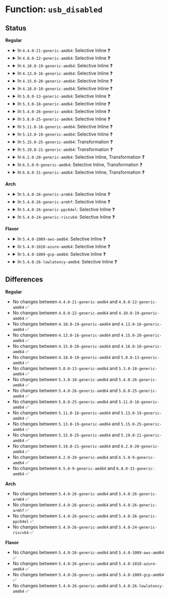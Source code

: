 # Function: <code>usb_disabled</code>

## Status
<b>Regular</b>
<ul>
<li>
<details>
<summary>In <code>4.4.0-21-generic-amd64</code>: Selective Inline ❓</summary>

```c
int usb_disabled()
```

```json
{
  "name": "usb_disabled",
  "collision_type": "Unique Global",
  "inline_type": "Selective",
  "funcs": [
    {
      "addr": 18446744071585148672,
      "name": "usb_disabled",
      "external": true,
      "loc": "drivers/usb/core/usb.c:62",
      "file": "drivers/usb/core/usb.c",
      "inline": "not declared, inlined",
      "caller_inline": [],
      "caller_func": [
        "drivers/usb/core/driver.c:usb_register_device_driver",
        "drivers/usb/core/driver.c:usb_register_driver",
        "drivers/usb/core/hcd-pci.c:usb_hcd_pci_probe",
        "drivers/usb/dwc2/hcd.c:dwc2_hcd_init",
        "drivers/usb/host/ehci-platform.c:ehci_platform_probe",
        "drivers/usb/host/ohci-platform.c:ohci_platform_probe",
        "drivers/usb/host/xhci.c:xhci_hcd_init"
      ]
    }
  ],
  "symbols": [
    {
      "addr": 18446744071585148672,
      "name": "usb_disabled",
      "section": ".text",
      "bind": "STB_GLOBAL",
      "size": 18
    }
  ]
}
```
</details>
</li>
<li>
<details>
<summary>In <code>4.8.0-22-generic-amd64</code>: Selective Inline ❓</summary>

```c
int usb_disabled()
```

```json
{
  "name": "usb_disabled",
  "collision_type": "Unique Global",
  "inline_type": "Selective",
  "funcs": [
    {
      "addr": 18446744071585541056,
      "name": "usb_disabled",
      "external": true,
      "loc": "drivers/usb/core/usb.c:58",
      "file": "drivers/usb/core/usb.c",
      "inline": "not declared, inlined",
      "caller_inline": [],
      "caller_func": [
        "drivers/usb/core/driver.c:usb_register_driver",
        "drivers/usb/core/driver.c:usb_register_device_driver",
        "drivers/usb/core/hcd-pci.c:usb_hcd_pci_probe",
        "drivers/usb/dwc2/hcd.c:dwc2_hcd_init",
        "drivers/usb/host/ehci-platform.c:ehci_platform_probe",
        "drivers/usb/host/ohci-platform.c:ohci_platform_probe",
        "drivers/usb/host/xhci.c:xhci_hcd_init"
      ]
    }
  ],
  "symbols": [
    {
      "addr": 18446744071585541056,
      "name": "usb_disabled",
      "section": ".text",
      "bind": "STB_GLOBAL",
      "size": 18
    }
  ]
}
```
</details>
</li>
<li>
<details>
<summary>In <code>4.10.0-19-generic-amd64</code>: Selective Inline ❓</summary>

```c
int usb_disabled()
```

```json
{
  "name": "usb_disabled",
  "collision_type": "Unique Global",
  "inline_type": "Selective",
  "funcs": [
    {
      "addr": 18446744071585728944,
      "name": "usb_disabled",
      "external": true,
      "loc": "drivers/usb/core/usb.c:61",
      "file": "drivers/usb/core/usb.c",
      "inline": "not declared, inlined",
      "caller_inline": [],
      "caller_func": [
        "drivers/usb/core/driver.c:usb_register_driver",
        "drivers/usb/core/driver.c:usb_register_device_driver",
        "drivers/usb/core/hcd-pci.c:usb_hcd_pci_probe",
        "drivers/usb/dwc2/hcd.c:dwc2_hcd_init",
        "drivers/usb/host/ehci-platform.c:ehci_platform_probe",
        "drivers/usb/host/ohci-platform.c:ohci_platform_probe",
        "drivers/usb/host/xhci.c:xhci_hcd_init"
      ]
    }
  ],
  "symbols": [
    {
      "addr": 18446744071585728944,
      "name": "usb_disabled",
      "section": ".text",
      "bind": "STB_GLOBAL",
      "size": 18
    }
  ]
}
```
</details>
</li>
<li>
<details>
<summary>In <code>4.13.0-16-generic-amd64</code>: Selective Inline ❓</summary>

```c
int usb_disabled()
```

```json
{
  "name": "usb_disabled",
  "collision_type": "Unique Global",
  "inline_type": "Selective",
  "funcs": [
    {
      "addr": 18446744071585815728,
      "name": "usb_disabled",
      "external": true,
      "loc": "drivers/usb/core/usb.c:61",
      "file": "drivers/usb/core/usb.c",
      "inline": "not declared, inlined",
      "caller_inline": [],
      "caller_func": [
        "drivers/usb/core/driver.c:usb_register_device_driver",
        "drivers/usb/core/hcd-pci.c:usb_hcd_pci_probe",
        "drivers/usb/dwc2/hcd.c:dwc2_hcd_init",
        "drivers/usb/host/ehci-platform.c:ehci_platform_probe",
        "drivers/usb/host/ohci-platform.c:ohci_platform_probe",
        "drivers/usb/host/xhci.c:xhci_hcd_init"
      ]
    }
  ],
  "symbols": [
    {
      "addr": 18446744071585815728,
      "name": "usb_disabled",
      "section": ".text",
      "bind": "STB_GLOBAL",
      "size": 18
    }
  ]
}
```
</details>
</li>
<li>
<details>
<summary>In <code>4.15.0-20-generic-amd64</code>: Selective Inline ❓</summary>

```c
int usb_disabled()
```

```json
{
  "name": "usb_disabled",
  "collision_type": "Unique Global",
  "inline_type": "Selective",
  "funcs": [
    {
      "addr": 18446744071586254976,
      "name": "usb_disabled",
      "external": true,
      "loc": "drivers/usb/core/usb.c:61",
      "file": "drivers/usb/core/usb.c",
      "inline": "not declared, inlined",
      "caller_inline": [],
      "caller_func": [
        "drivers/usb/core/driver.c:usb_register_device_driver",
        "drivers/usb/core/hcd-pci.c:usb_hcd_pci_probe",
        "drivers/usb/dwc2/hcd.c:dwc2_hcd_init",
        "drivers/usb/host/ehci-platform.c:ehci_platform_probe",
        "drivers/usb/host/ohci-platform.c:ohci_platform_probe",
        "drivers/usb/host/xhci.c:xhci_hcd_init"
      ]
    }
  ],
  "symbols": [
    {
      "addr": 18446744071586254976,
      "name": "usb_disabled",
      "section": ".text",
      "bind": "STB_GLOBAL",
      "size": 18
    }
  ]
}
```
</details>
</li>
<li>
<details>
<summary>In <code>4.18.0-10-generic-amd64</code>: Selective Inline ❓</summary>

```c
int usb_disabled()
```

```json
{
  "name": "usb_disabled",
  "collision_type": "Unique Global",
  "inline_type": "Selective",
  "funcs": [
    {
      "addr": 18446744071605091523,
      "name": "usb_disabled",
      "external": true,
      "loc": "drivers/usb/core/usb.c:61",
      "file": "drivers/usb/core/usb.c",
      "inline": "not declared, inlined",
      "caller_inline": [
        "drivers/usb/core/usb.c:usb_exit",
        "drivers/usb/core/usb.c:usb_init"
      ],
      "caller_func": [
        "drivers/usb/core/driver.c:usb_register_device_driver",
        "drivers/usb/core/hcd-pci.c:usb_hcd_pci_probe",
        "drivers/usb/dwc2/hcd.c:dwc2_hcd_init",
        "drivers/usb/host/ehci-hcd.c:ehci_hcd_init",
        "drivers/usb/host/ehci-pci.c:ehci_pci_init",
        "drivers/usb/host/ehci-platform.c:ehci_platform_init",
        "drivers/usb/host/ehci-platform.c:ehci_platform_probe",
        "drivers/usb/host/ohci-hcd.c:ohci_hcd_mod_init",
        "drivers/usb/host/ohci-pci.c:ohci_pci_init",
        "drivers/usb/host/ohci-platform.c:ohci_platform_init",
        "drivers/usb/host/ohci-platform.c:ohci_platform_probe",
        "drivers/usb/host/uhci-hcd.c:uhci_hcd_init",
        "drivers/usb/host/xhci.c:xhci_hcd_init"
      ]
    }
  ],
  "symbols": [
    {
      "addr": 18446744071586512384,
      "name": "usb_disabled",
      "section": ".text",
      "bind": "STB_GLOBAL",
      "size": 18
    }
  ]
}
```
</details>
</li>
<li>
<details>
<summary>In <code>5.0.0-13-generic-amd64</code>: Selective Inline ❓</summary>

```c
int usb_disabled()
```

```json
{
  "name": "usb_disabled",
  "collision_type": "Unique Global",
  "inline_type": "Selective",
  "funcs": [
    {
      "addr": 18446744071607024359,
      "name": "usb_disabled",
      "external": true,
      "loc": "drivers/usb/core/usb.c:61",
      "file": "drivers/usb/core/usb.c",
      "inline": "not declared, inlined",
      "caller_inline": [
        "drivers/usb/core/usb.c:usb_exit",
        "drivers/usb/core/usb.c:usb_init"
      ],
      "caller_func": [
        "drivers/usb/core/driver.c:usb_register_device_driver",
        "drivers/usb/core/hcd-pci.c:usb_hcd_pci_probe",
        "drivers/usb/dwc2/hcd.c:dwc2_hcd_init",
        "drivers/usb/host/ehci-hcd.c:ehci_hcd_init",
        "drivers/usb/host/ehci-pci.c:ehci_pci_init",
        "drivers/usb/host/ehci-platform.c:ehci_platform_init",
        "drivers/usb/host/ehci-platform.c:ehci_platform_probe",
        "drivers/usb/host/ohci-hcd.c:ohci_hcd_mod_init",
        "drivers/usb/host/ohci-pci.c:ohci_pci_init",
        "drivers/usb/host/ohci-platform.c:ohci_platform_init",
        "drivers/usb/host/ohci-platform.c:ohci_platform_probe",
        "drivers/usb/host/uhci-hcd.c:uhci_hcd_init",
        "drivers/usb/host/xhci.c:xhci_hcd_init"
      ]
    }
  ],
  "symbols": [
    {
      "addr": 18446744071586660912,
      "name": "usb_disabled",
      "section": ".text",
      "bind": "STB_GLOBAL",
      "size": 18
    }
  ]
}
```
</details>
</li>
<li>
<details>
<summary>In <code>5.3.0-18-generic-amd64</code>: Selective Inline ❓</summary>

```c
int usb_disabled()
```

```json
{
  "name": "usb_disabled",
  "collision_type": "Unique Global",
  "inline_type": "Selective",
  "funcs": [
    {
      "addr": 18446744071607176073,
      "name": "usb_disabled",
      "external": true,
      "loc": "drivers/usb/core/usb.c:60",
      "file": "drivers/usb/core/usb.c",
      "inline": "not declared, inlined",
      "caller_inline": [
        "drivers/usb/core/usb.c:usb_exit",
        "drivers/usb/core/usb.c:usb_init"
      ],
      "caller_func": [
        "drivers/usb/core/driver.c:usb_register_device_driver",
        "drivers/usb/core/hcd-pci.c:usb_hcd_pci_probe",
        "drivers/usb/dwc2/hcd.c:dwc2_hcd_init",
        "drivers/usb/host/ehci-hcd.c:ehci_hcd_init",
        "drivers/usb/host/ehci-pci.c:ehci_pci_init",
        "drivers/usb/host/ehci-platform.c:ehci_platform_init",
        "drivers/usb/host/ehci-platform.c:ehci_platform_probe",
        "drivers/usb/host/ohci-hcd.c:ohci_hcd_mod_init",
        "drivers/usb/host/ohci-pci.c:ohci_pci_init",
        "drivers/usb/host/ohci-platform.c:ohci_platform_init",
        "drivers/usb/host/ohci-platform.c:ohci_platform_probe",
        "drivers/usb/host/uhci-hcd.c:uhci_hcd_init",
        "drivers/usb/host/xhci.c:xhci_hcd_init"
      ]
    }
  ],
  "symbols": [
    {
      "addr": 18446744071586915168,
      "name": "usb_disabled",
      "section": ".text",
      "bind": "STB_GLOBAL",
      "size": 18
    }
  ]
}
```
</details>
</li>
<li>
<details>
<summary>In <code>5.4.0-26-generic-amd64</code>: Selective Inline ❓</summary>

```c
int usb_disabled()
```

```json
{
  "name": "usb_disabled",
  "collision_type": "Unique Global",
  "inline_type": "Selective",
  "funcs": [
    {
      "addr": 18446744071607237377,
      "name": "usb_disabled",
      "external": true,
      "loc": "drivers/usb/core/usb.c:60",
      "file": "drivers/usb/core/usb.c",
      "inline": "not declared, inlined",
      "caller_inline": [
        "drivers/usb/core/usb.c:usb_exit",
        "drivers/usb/core/usb.c:usb_init"
      ],
      "caller_func": [
        "drivers/usb/core/driver.c:usb_register_driver",
        "drivers/usb/core/driver.c:usb_register_device_driver",
        "drivers/usb/core/hcd-pci.c:usb_hcd_pci_probe",
        "drivers/usb/dwc2/hcd.c:dwc2_hcd_init",
        "drivers/usb/host/ehci-hcd.c:ehci_hcd_init",
        "drivers/usb/host/ehci-pci.c:ehci_pci_init",
        "drivers/usb/host/ehci-platform.c:ehci_platform_init",
        "drivers/usb/host/ehci-platform.c:ehci_platform_probe",
        "drivers/usb/host/ohci-hcd.c:ohci_hcd_mod_init",
        "drivers/usb/host/ohci-pci.c:ohci_pci_init",
        "drivers/usb/host/ohci-platform.c:ohci_platform_init",
        "drivers/usb/host/ohci-platform.c:ohci_platform_probe",
        "drivers/usb/host/uhci-hcd.c:uhci_hcd_init",
        "drivers/usb/host/xhci.c:xhci_hcd_init"
      ]
    }
  ],
  "symbols": [
    {
      "addr": 18446744071587113616,
      "name": "usb_disabled",
      "section": ".text",
      "bind": "STB_GLOBAL",
      "size": 18
    }
  ]
}
```
</details>
</li>
<li>
<details>
<summary>In <code>5.8.0-25-generic-amd64</code>: Selective Inline ❓</summary>

```c
int usb_disabled()
```

```json
{
  "name": "usb_disabled",
  "collision_type": "Unique Global",
  "inline_type": "Selective",
  "funcs": [
    {
      "addr": 18446744071611504050,
      "name": "usb_disabled",
      "external": true,
      "loc": "drivers/usb/core/usb.c:60",
      "file": "drivers/usb/core/usb.c",
      "inline": "not declared, inlined",
      "caller_inline": [
        "drivers/usb/core/usb.c:usb_exit",
        "drivers/usb/core/usb.c:usb_init"
      ],
      "caller_func": [
        "drivers/usb/core/driver.c:usb_register_driver",
        "drivers/usb/core/driver.c:usb_register_device_driver",
        "drivers/usb/core/hcd-pci.c:usb_hcd_pci_probe",
        "drivers/usb/dwc2/hcd.c:dwc2_hcd_init",
        "drivers/usb/host/ehci-hcd.c:ehci_hcd_init",
        "drivers/usb/host/ehci-pci.c:ehci_pci_init",
        "drivers/usb/host/ehci-platform.c:ehci_platform_init",
        "drivers/usb/host/ehci-platform.c:ehci_platform_probe",
        "drivers/usb/host/ohci-hcd.c:ohci_hcd_mod_init",
        "drivers/usb/host/ohci-pci.c:ohci_pci_init",
        "drivers/usb/host/ohci-platform.c:ohci_platform_init",
        "drivers/usb/host/ohci-platform.c:ohci_platform_probe",
        "drivers/usb/host/uhci-hcd.c:uhci_hcd_init",
        "drivers/usb/host/xhci.c:xhci_hcd_init"
      ]
    }
  ],
  "symbols": [
    {
      "addr": 18446744071587960288,
      "name": "usb_disabled",
      "section": ".text",
      "bind": "STB_GLOBAL",
      "size": 18
    }
  ]
}
```
</details>
</li>
<li>
<details>
<summary>In <code>5.11.0-16-generic-amd64</code>: Selective Inline ❓</summary>

```c
int usb_disabled()
```

```json
{
  "name": "usb_disabled",
  "collision_type": "Unique Global",
  "inline_type": "Selective",
  "funcs": [
    {
      "addr": 18446744071614618399,
      "name": "usb_disabled",
      "external": true,
      "loc": "drivers/usb/core/usb.c:58",
      "file": "drivers/usb/core/usb.c",
      "inline": "not declared, inlined",
      "caller_inline": [
        "drivers/usb/core/usb.c:usb_exit",
        "drivers/usb/core/usb.c:usb_init"
      ],
      "caller_func": [
        "drivers/usb/core/driver.c:usb_register_driver",
        "drivers/usb/core/driver.c:usb_register_device_driver",
        "drivers/usb/core/hcd-pci.c:usb_hcd_pci_probe",
        "drivers/usb/dwc2/hcd.c:dwc2_hcd_init",
        "drivers/usb/host/ehci-hcd.c:ehci_hcd_init",
        "drivers/usb/host/ehci-pci.c:ehci_pci_init",
        "drivers/usb/host/ehci-platform.c:ehci_platform_init",
        "drivers/usb/host/ehci-platform.c:ehci_platform_probe",
        "drivers/usb/host/ohci-hcd.c:ohci_hcd_mod_init",
        "drivers/usb/host/ohci-pci.c:ohci_pci_init",
        "drivers/usb/host/ohci-platform.c:ohci_platform_init",
        "drivers/usb/host/ohci-platform.c:ohci_platform_probe",
        "drivers/usb/host/uhci-hcd.c:uhci_hcd_init",
        "drivers/usb/host/xhci.c:xhci_hcd_init"
      ]
    }
  ],
  "symbols": [
    {
      "addr": 18446744071588020112,
      "name": "usb_disabled",
      "section": ".text",
      "bind": "STB_GLOBAL",
      "size": 18
    }
  ]
}
```
</details>
</li>
<li>
<details>
<summary>In <code>5.13.0-19-generic-amd64</code>: Selective Inline ❓</summary>

```c
int usb_disabled()
```

```json
{
  "name": "usb_disabled",
  "collision_type": "Unique Global",
  "inline_type": "Selective",
  "funcs": [
    {
      "addr": 18446744071616928515,
      "name": "usb_disabled",
      "external": true,
      "loc": "drivers/usb/core/usb.c:58",
      "file": "drivers/usb/core/usb.c",
      "inline": "not declared, inlined",
      "caller_inline": [
        "drivers/usb/core/usb.c:usb_exit",
        "drivers/usb/core/usb.c:usb_init"
      ],
      "caller_func": [
        "drivers/usb/core/driver.c:usb_register_driver",
        "drivers/usb/core/driver.c:usb_register_device_driver",
        "drivers/usb/core/hcd-pci.c:usb_hcd_pci_probe",
        "drivers/usb/dwc2/hcd.c:dwc2_hcd_init",
        "drivers/usb/host/ehci-hcd.c:ehci_hcd_init",
        "drivers/usb/host/ehci-pci.c:ehci_pci_init",
        "drivers/usb/host/ehci-platform.c:ehci_platform_init",
        "drivers/usb/host/ehci-platform.c:ehci_platform_probe",
        "drivers/usb/host/ohci-hcd.c:ohci_hcd_mod_init",
        "drivers/usb/host/ohci-pci.c:ohci_pci_init",
        "drivers/usb/host/ohci-platform.c:ohci_platform_init",
        "drivers/usb/host/ohci-platform.c:ohci_platform_probe",
        "drivers/usb/host/uhci-hcd.c:uhci_hcd_init",
        "drivers/usb/host/xhci.c:xhci_hcd_init"
      ]
    }
  ],
  "symbols": [
    {
      "addr": 18446744071587901792,
      "name": "usb_disabled",
      "section": ".text",
      "bind": "STB_GLOBAL",
      "size": 18
    }
  ]
}
```
</details>
</li>
<li>
<details>
<summary>In <code>5.15.0-25-generic-amd64</code>: Transformation ❓</summary>

```c
int usb_disabled()
```

```json
{
  "name": "usb_disabled",
  "collision_type": "Unique Global",
  "inline_type": "No",
  "funcs": [
    {
      "addr": 0,
      "name": "usb_disabled",
      "external": true,
      "loc": "drivers/usb/core/usb.c:58",
      "file": "drivers/usb/core/usb.c",
      "inline": "seen, unknown",
      "caller_inline": [],
      "caller_func": [
        "drivers/usb/core/usb.c:usb_exit",
        "drivers/usb/core/usb.c:usb_init",
        "drivers/usb/core/driver.c:usb_register_driver",
        "drivers/usb/core/driver.c:usb_register_device_driver",
        "drivers/usb/core/hcd-pci.c:usb_hcd_pci_probe",
        "drivers/usb/dwc2/hcd.c:dwc2_hcd_init",
        "drivers/usb/host/ehci-hcd.c:ehci_hcd_init",
        "drivers/usb/host/ehci-pci.c:ehci_pci_init",
        "drivers/usb/host/ehci-platform.c:ehci_platform_init",
        "drivers/usb/host/ehci-platform.c:ehci_platform_probe",
        "drivers/usb/host/ohci-hcd.c:ohci_hcd_mod_init",
        "drivers/usb/host/ohci-pci.c:ohci_pci_init",
        "drivers/usb/host/ohci-platform.c:ohci_platform_init",
        "drivers/usb/host/ohci-platform.c:ohci_platform_probe",
        "drivers/usb/host/uhci-hcd.c:uhci_hcd_init",
        "drivers/usb/host/xhci.c:xhci_hcd_init"
      ]
    }
  ],
  "symbols": [
    {
      "addr": 18446744071592556076,
      "name": "usb_disabled.cold",
      "section": ".text",
      "bind": "STB_LOCAL",
      "size": 32
    },
    {
      "addr": 18446744071588513328,
      "name": "usb_disabled",
      "section": ".text",
      "bind": "STB_GLOBAL",
      "size": 24
    }
  ]
}
```
</details>
</li>
<li>
<details>
<summary>In <code>5.19.0-21-generic-amd64</code>: Transformation ❓</summary>

```c
int usb_disabled()
```

```json
{
  "name": "usb_disabled",
  "collision_type": "Unique Global",
  "inline_type": "No",
  "funcs": [
    {
      "addr": 0,
      "name": "usb_disabled",
      "external": true,
      "loc": "drivers/usb/core/usb.c:58",
      "file": "drivers/usb/core/usb.c",
      "inline": "seen, unknown",
      "caller_inline": [],
      "caller_func": [
        "drivers/usb/core/usb.c:usb_exit",
        "drivers/usb/core/usb.c:usb_init",
        "drivers/usb/core/driver.c:usb_register_driver",
        "drivers/usb/core/driver.c:usb_register_device_driver",
        "drivers/usb/core/hcd-pci.c:usb_hcd_pci_probe",
        "drivers/usb/dwc2/hcd.c:dwc2_hcd_init",
        "drivers/usb/host/ehci-hcd.c:ehci_hcd_init",
        "drivers/usb/host/ehci-pci.c:ehci_pci_init",
        "drivers/usb/host/ehci-platform.c:ehci_platform_init",
        "drivers/usb/host/ehci-platform.c:ehci_platform_probe",
        "drivers/usb/host/ohci-hcd.c:ohci_hcd_mod_init",
        "drivers/usb/host/ohci-pci.c:ohci_pci_init",
        "drivers/usb/host/ohci-platform.c:ohci_platform_init",
        "drivers/usb/host/ohci-platform.c:ohci_platform_probe",
        "drivers/usb/host/uhci-hcd.c:uhci_hcd_init",
        "drivers/usb/host/xhci.c:xhci_hcd_init"
      ]
    }
  ],
  "symbols": [
    {
      "addr": 18446744071594435616,
      "name": "usb_disabled.cold",
      "section": ".text",
      "bind": "STB_LOCAL",
      "size": 42
    },
    {
      "addr": 18446744071589920656,
      "name": "usb_disabled",
      "section": ".text",
      "bind": "STB_GLOBAL",
      "size": 34
    }
  ]
}
```
</details>
</li>
<li>
<details>
<summary>In <code>6.2.0-20-generic-amd64</code>: Selective Inline, Transformation ❓</summary>

```c
int usb_disabled()
```

```json
{
  "name": "usb_disabled",
  "collision_type": "Unique Global",
  "inline_type": "Selective",
  "funcs": [
    {
      "addr": 18446744071632003040,
      "name": "usb_disabled",
      "external": true,
      "loc": "drivers/usb/core/usb.c:58",
      "file": "drivers/usb/core/usb.c",
      "inline": "not declared, inlined",
      "caller_inline": [
        "drivers/usb/core/usb.c:usb_exit",
        "drivers/usb/core/usb.c:usb_init"
      ],
      "caller_func": [
        "drivers/usb/core/driver.c:usb_register_driver",
        "drivers/usb/core/driver.c:usb_register_device_driver",
        "drivers/usb/core/hcd-pci.c:usb_hcd_pci_probe",
        "drivers/usb/dwc2/hcd.c:dwc2_hcd_init",
        "drivers/usb/host/ehci-hcd.c:ehci_hcd_init",
        "drivers/usb/host/ehci-pci.c:ehci_pci_init",
        "drivers/usb/host/ehci-platform.c:ehci_platform_init",
        "drivers/usb/host/ehci-platform.c:ehci_platform_probe",
        "drivers/usb/host/ohci-hcd.c:ohci_hcd_mod_init",
        "drivers/usb/host/ohci-pci.c:ohci_pci_init",
        "drivers/usb/host/ohci-platform.c:ohci_platform_init",
        "drivers/usb/host/ohci-platform.c:ohci_platform_probe",
        "drivers/usb/host/uhci-hcd.c:uhci_hcd_init",
        "drivers/usb/host/xhci.c:xhci_hcd_init"
      ]
    }
  ],
  "symbols": [
    {
      "addr": 18446744071596271250,
      "name": "usb_disabled.cold",
      "section": ".text",
      "bind": "STB_LOCAL",
      "size": 42
    },
    {
      "addr": 18446744071591501392,
      "name": "usb_disabled",
      "section": ".text",
      "bind": "STB_GLOBAL",
      "size": 34
    }
  ]
}
```
</details>
</li>
<li>
<details>
<summary>In <code>6.5.0-9-generic-amd64</code>: Selective Inline, Transformation ❓</summary>

```c
int usb_disabled()
```

```json
{
  "name": "usb_disabled",
  "collision_type": "Unique Global",
  "inline_type": "Selective",
  "funcs": [
    {
      "addr": 18446744071623888064,
      "name": "usb_disabled",
      "external": true,
      "loc": "drivers/usb/core/usb.c:58",
      "file": "drivers/usb/core/usb.c",
      "inline": "not declared, inlined",
      "caller_inline": [
        "drivers/usb/core/usb.c:usb_exit",
        "drivers/usb/core/usb.c:usb_init"
      ],
      "caller_func": [
        "drivers/usb/core/driver.c:usb_register_driver",
        "drivers/usb/core/driver.c:usb_register_device_driver",
        "drivers/usb/core/hcd-pci.c:usb_hcd_pci_probe",
        "drivers/usb/dwc2/hcd.c:dwc2_hcd_init",
        "drivers/usb/host/ehci-hcd.c:ehci_hcd_init",
        "drivers/usb/host/ehci-pci.c:ehci_pci_init",
        "drivers/usb/host/ehci-platform.c:ehci_platform_init",
        "drivers/usb/host/ehci-platform.c:ehci_platform_probe",
        "drivers/usb/host/ohci-hcd.c:ohci_hcd_mod_init",
        "drivers/usb/host/ohci-pci.c:ohci_pci_init",
        "drivers/usb/host/ohci-platform.c:ohci_platform_init",
        "drivers/usb/host/ohci-platform.c:ohci_platform_probe",
        "drivers/usb/host/uhci-hcd.c:uhci_hcd_init",
        "drivers/usb/host/xhci.c:xhci_hcd_init"
      ]
    }
  ],
  "symbols": [
    {
      "addr": 18446744071596801049,
      "name": "usb_disabled.cold",
      "section": ".text",
      "bind": "STB_LOCAL",
      "size": 42
    },
    {
      "addr": 18446744071591922704,
      "name": "usb_disabled",
      "section": ".text",
      "bind": "STB_GLOBAL",
      "size": 34
    }
  ]
}
```
</details>
</li>
<li>
<details>
<summary>In <code>6.8.0-31-generic-amd64</code>: Selective Inline, Transformation ❓</summary>

```c
int usb_disabled()
```

```json
{
  "name": "usb_disabled",
  "collision_type": "Unique Global",
  "inline_type": "Selective",
  "funcs": [
    {
      "addr": 18446744071626361440,
      "name": "usb_disabled",
      "external": true,
      "loc": "drivers/usb/core/usb.c:59",
      "file": "drivers/usb/core/usb.c",
      "inline": "not declared, inlined",
      "caller_inline": [
        "drivers/usb/core/usb.c:usb_exit",
        "drivers/usb/core/usb.c:usb_init"
      ],
      "caller_func": [
        "drivers/usb/core/driver.c:usb_register_driver",
        "drivers/usb/core/driver.c:usb_register_device_driver",
        "drivers/usb/core/hcd-pci.c:usb_hcd_pci_probe",
        "drivers/usb/dwc2/hcd.c:dwc2_hcd_init",
        "drivers/usb/host/ehci-hcd.c:ehci_hcd_init",
        "drivers/usb/host/ehci-pci.c:ehci_pci_init",
        "drivers/usb/host/ehci-platform.c:ehci_platform_init",
        "drivers/usb/host/ehci-platform.c:ehci_platform_probe",
        "drivers/usb/host/ohci-hcd.c:ohci_hcd_mod_init",
        "drivers/usb/host/ohci-pci.c:ohci_pci_init",
        "drivers/usb/host/ohci-platform.c:ohci_platform_init",
        "drivers/usb/host/ohci-platform.c:ohci_platform_probe",
        "drivers/usb/host/uhci-hcd.c:uhci_hcd_init",
        "drivers/usb/host/xhci.c:xhci_hcd_init"
      ]
    }
  ],
  "symbols": [
    {
      "addr": 18446744071597724655,
      "name": "usb_disabled.cold",
      "section": ".text",
      "bind": "STB_LOCAL",
      "size": 42
    },
    {
      "addr": 18446744071592662544,
      "name": "usb_disabled",
      "section": ".text",
      "bind": "STB_GLOBAL",
      "size": 34
    }
  ]
}
```
</details>
</li>
</ul>
<b>Arch</b>
<ul>
<li>
<details>
<summary>In <code>5.4.0-26-generic-arm64</code>: Selective Inline ❓</summary>

```c
int usb_disabled()
```

```json
{
  "name": "usb_disabled",
  "collision_type": "Unique Global",
  "inline_type": "Selective",
  "funcs": [
    {
      "addr": 18446603336511366596,
      "name": "usb_disabled",
      "external": true,
      "loc": "drivers/usb/core/usb.c:60",
      "file": "drivers/usb/core/usb.c",
      "inline": "not declared, inlined",
      "caller_inline": [
        "drivers/usb/core/usb.c:usb_exit",
        "drivers/usb/core/usb.c:usb_init"
      ],
      "caller_func": [
        "drivers/usb/core/driver.c:usb_register_driver",
        "drivers/usb/core/driver.c:usb_register_device_driver",
        "drivers/usb/core/hcd-pci.c:usb_hcd_pci_probe",
        "drivers/usb/dwc2/hcd.c:dwc2_hcd_init",
        "drivers/usb/host/ehci-hcd.c:ehci_hcd_init",
        "drivers/usb/host/ehci-pci.c:ehci_pci_init",
        "drivers/usb/host/ehci-orion.c:ehci_orion_init",
        "drivers/usb/host/ehci-orion.c:ehci_orion_drv_probe",
        "drivers/usb/host/ohci-hcd.c:ohci_hcd_mod_init",
        "drivers/usb/host/ohci-pci.c:ohci_pci_init",
        "drivers/usb/host/uhci-hcd.c:uhci_hcd_init",
        "drivers/usb/host/xhci.c:xhci_hcd_init"
      ]
    }
  ],
  "symbols": [
    {
      "addr": 18446603336500186464,
      "name": "usb_disabled",
      "section": ".text",
      "bind": "STB_GLOBAL",
      "size": 32
    }
  ]
}
```
</details>
</li>
<li>
<details>
<summary>In <code>5.4.0-26-generic-armhf</code>: Selective Inline ❓</summary>

```c
int usb_disabled()
```

```json
{
  "name": "usb_disabled",
  "collision_type": "Unique Global",
  "inline_type": "Selective",
  "funcs": [
    {
      "addr": 3244033856,
      "name": "usb_disabled",
      "external": true,
      "loc": "drivers/usb/core/usb.c:60",
      "file": "drivers/usb/core/usb.c",
      "inline": "not declared, inlined",
      "caller_inline": [
        "drivers/usb/core/usb.c:usb_exit",
        "drivers/usb/core/usb.c:usb_init"
      ],
      "caller_func": [
        "drivers/usb/core/driver.c:usb_register_driver",
        "drivers/usb/core/driver.c:usb_register_device_driver",
        "drivers/usb/core/hcd-pci.c:usb_hcd_pci_probe",
        "drivers/usb/dwc2/hcd.c:dwc2_hcd_init",
        "drivers/usb/host/ehci-hcd.c:ehci_hcd_init",
        "drivers/usb/host/ehci-pci.c:ehci_pci_init",
        "drivers/usb/host/ehci-orion.c:ehci_orion_init",
        "drivers/usb/host/ehci-orion.c:ehci_orion_drv_probe",
        "drivers/usb/host/ehci-exynos.c:ehci_exynos_init",
        "drivers/usb/host/ohci-hcd.c:ohci_hcd_mod_init",
        "drivers/usb/host/ohci-hcd.c:ohci_hcd_tmio_drv_probe",
        "drivers/usb/host/ohci-pci.c:ohci_pci_init",
        "drivers/usb/host/ohci-exynos.c:ohci_exynos_init",
        "drivers/usb/host/uhci-hcd.c:uhci_hcd_init",
        "drivers/usb/host/uhci-hcd.c:uhci_hcd_platform_probe",
        "drivers/usb/host/xhci.c:xhci_hcd_init"
      ]
    }
  ],
  "symbols": [
    {
      "addr": 3232666736,
      "name": "usb_disabled",
      "section": ".text",
      "bind": "STB_GLOBAL",
      "size": 36
    }
  ]
}
```
</details>
</li>
<li>
<details>
<summary>In <code>5.4.0-26-generic-ppc64el</code>: Selective Inline ❓</summary>

```c
int usb_disabled()
```

```json
{
  "name": "usb_disabled",
  "collision_type": "Unique Global",
  "inline_type": "Selective",
  "funcs": [
    {
      "addr": 13835058055302930052,
      "name": "usb_disabled",
      "external": true,
      "loc": "drivers/usb/core/usb.c:60",
      "file": "drivers/usb/core/usb.c",
      "inline": "not declared, inlined",
      "caller_inline": [
        "drivers/usb/core/usb.c:usb_exit",
        "drivers/usb/core/usb.c:usb_init"
      ],
      "caller_func": [
        "drivers/usb/core/driver.c:usb_register_driver",
        "drivers/usb/core/driver.c:usb_register_device_driver",
        "drivers/usb/core/hcd-pci.c:usb_hcd_pci_probe",
        "drivers/usb/dwc2/hcd.c:dwc2_hcd_init",
        "drivers/usb/host/ehci-hcd.c:ehci_hcd_init",
        "drivers/usb/host/ehci-hcd.c:ehci_hcd_ppc_of_probe",
        "drivers/usb/host/ehci-pci.c:ehci_pci_init",
        "drivers/usb/host/ohci-hcd.c:ohci_hcd_mod_init",
        "drivers/usb/host/ohci-pci.c:ohci_pci_init",
        "drivers/usb/host/uhci-hcd.c:uhci_hcd_init",
        "drivers/usb/host/xhci.c:xhci_hcd_init"
      ]
    }
  ],
  "symbols": [
    {
      "addr": 13835058055293467664,
      "name": "usb_disabled",
      "section": ".text",
      "bind": "STB_GLOBAL",
      "size": 28
    }
  ]
}
```
</details>
</li>
<li>
<details>
<summary>In <code>5.4.0-24-generic-riscv64</code>: Selective Inline ❓</summary>

```c
int usb_disabled()
```

```json
{
  "name": "usb_disabled",
  "collision_type": "Unique Global",
  "inline_type": "Selective",
  "funcs": [
    {
      "addr": 18446743936271261798,
      "name": "usb_disabled",
      "external": true,
      "loc": "drivers/usb/core/usb.c:60",
      "file": "drivers/usb/core/usb.c",
      "inline": "not declared, inlined",
      "caller_inline": [
        "drivers/usb/core/usb.c:usb_exit",
        "drivers/usb/core/usb.c:usb_init"
      ],
      "caller_func": [
        "drivers/usb/core/driver.c:usb_register_driver",
        "drivers/usb/core/driver.c:usb_register_device_driver",
        "drivers/usb/core/hcd-pci.c:usb_hcd_pci_probe",
        "drivers/usb/dwc2/hcd.c:dwc2_hcd_init",
        "drivers/usb/host/ehci-hcd.c:ehci_hcd_init",
        "drivers/usb/host/ehci-pci.c:ehci_pci_init",
        "drivers/usb/host/ohci-hcd.c:ohci_hcd_mod_init",
        "drivers/usb/host/ohci-pci.c:ohci_pci_init",
        "drivers/usb/host/uhci-hcd.c:uhci_hcd_init",
        "drivers/usb/host/xhci.c:xhci_hcd_init"
      ]
    }
  ],
  "symbols": [
    {
      "addr": 18446743936277113384,
      "name": "usb_disabled",
      "section": ".text",
      "bind": "STB_GLOBAL",
      "size": 34
    }
  ]
}
```
</details>
</li>
</ul>
<b>Flavor</b>
<ul>
<li>
<details>
<summary>In <code>5.4.0-1009-aws-amd64</code>: Selective Inline ❓</summary>

```c
int usb_disabled()
```

```json
{
  "name": "usb_disabled",
  "collision_type": "Unique Global",
  "inline_type": "Selective",
  "funcs": [
    {
      "addr": 18446744071607106217,
      "name": "usb_disabled",
      "external": true,
      "loc": "drivers/usb/core/usb.c:60",
      "file": "drivers/usb/core/usb.c",
      "inline": "not declared, inlined",
      "caller_inline": [
        "drivers/usb/core/usb.c:usb_exit",
        "drivers/usb/core/usb.c:usb_init"
      ],
      "caller_func": [
        "drivers/usb/core/driver.c:usb_register_driver",
        "drivers/usb/core/driver.c:usb_register_device_driver",
        "drivers/usb/core/hcd-pci.c:usb_hcd_pci_probe",
        "drivers/usb/dwc2/hcd.c:dwc2_hcd_init",
        "drivers/usb/host/ehci-hcd.c:ehci_hcd_init",
        "drivers/usb/host/ehci-pci.c:ehci_pci_init",
        "drivers/usb/host/ehci-platform.c:ehci_platform_init",
        "drivers/usb/host/ehci-platform.c:ehci_platform_probe",
        "drivers/usb/host/ohci-hcd.c:ohci_hcd_mod_init",
        "drivers/usb/host/ohci-pci.c:ohci_pci_init",
        "drivers/usb/host/ohci-platform.c:ohci_platform_init",
        "drivers/usb/host/ohci-platform.c:ohci_platform_probe",
        "drivers/usb/host/uhci-hcd.c:uhci_hcd_init",
        "drivers/usb/host/xhci.c:xhci_hcd_init"
      ]
    }
  ],
  "symbols": [
    {
      "addr": 18446744071586819696,
      "name": "usb_disabled",
      "section": ".text",
      "bind": "STB_GLOBAL",
      "size": 18
    }
  ]
}
```
</details>
</li>
<li>
<details>
<summary>In <code>5.4.0-1010-azure-amd64</code>: Selective Inline ❓</summary>

```c
int usb_disabled()
```

```json
{
  "name": "usb_disabled",
  "collision_type": "Unique Global",
  "inline_type": "Selective",
  "funcs": [
    {
      "addr": 18446744071606910800,
      "name": "usb_disabled",
      "external": true,
      "loc": "drivers/usb/core/usb.c:60",
      "file": "drivers/usb/core/usb.c",
      "inline": "not declared, inlined",
      "caller_inline": [
        "drivers/usb/core/usb.c:usb_exit",
        "drivers/usb/core/usb.c:usb_init"
      ],
      "caller_func": [
        "drivers/usb/core/driver.c:usb_register_driver",
        "drivers/usb/core/driver.c:usb_register_device_driver",
        "drivers/usb/core/hcd-pci.c:usb_hcd_pci_probe",
        "drivers/usb/host/xhci.c:xhci_hcd_init"
      ]
    }
  ],
  "symbols": [
    {
      "addr": 18446744071586761472,
      "name": "usb_disabled",
      "section": ".text",
      "bind": "STB_GLOBAL",
      "size": 18
    }
  ]
}
```
</details>
</li>
<li>
<details>
<summary>In <code>5.4.0-1009-gcp-amd64</code>: Selective Inline ❓</summary>

```c
int usb_disabled()
```

```json
{
  "name": "usb_disabled",
  "collision_type": "Unique Global",
  "inline_type": "Selective",
  "funcs": [
    {
      "addr": 18446744071607217687,
      "name": "usb_disabled",
      "external": true,
      "loc": "drivers/usb/core/usb.c:60",
      "file": "drivers/usb/core/usb.c",
      "inline": "not declared, inlined",
      "caller_inline": [
        "drivers/usb/core/usb.c:usb_exit",
        "drivers/usb/core/usb.c:usb_init"
      ],
      "caller_func": [
        "drivers/usb/core/driver.c:usb_register_driver",
        "drivers/usb/core/driver.c:usb_register_device_driver",
        "drivers/usb/core/hcd-pci.c:usb_hcd_pci_probe",
        "drivers/usb/dwc2/hcd.c:dwc2_hcd_init",
        "drivers/usb/host/ehci-hcd.c:ehci_hcd_init",
        "drivers/usb/host/ehci-pci.c:ehci_pci_init",
        "drivers/usb/host/ehci-platform.c:ehci_platform_init",
        "drivers/usb/host/ehci-platform.c:ehci_platform_probe",
        "drivers/usb/host/ohci-hcd.c:ohci_hcd_mod_init",
        "drivers/usb/host/ohci-pci.c:ohci_pci_init",
        "drivers/usb/host/ohci-platform.c:ohci_platform_init",
        "drivers/usb/host/ohci-platform.c:ohci_platform_probe",
        "drivers/usb/host/uhci-hcd.c:uhci_hcd_init",
        "drivers/usb/host/xhci.c:xhci_hcd_init"
      ]
    }
  ],
  "symbols": [
    {
      "addr": 18446744071587068176,
      "name": "usb_disabled",
      "section": ".text",
      "bind": "STB_GLOBAL",
      "size": 18
    }
  ]
}
```
</details>
</li>
<li>
<details>
<summary>In <code>5.4.0-26-lowlatency-amd64</code>: Selective Inline ❓</summary>

```c
int usb_disabled()
```

```json
{
  "name": "usb_disabled",
  "collision_type": "Unique Global",
  "inline_type": "Selective",
  "funcs": [
    {
      "addr": 18446744071607171385,
      "name": "usb_disabled",
      "external": true,
      "loc": "drivers/usb/core/usb.c:60",
      "file": "drivers/usb/core/usb.c",
      "inline": "not declared, inlined",
      "caller_inline": [
        "drivers/usb/core/usb.c:usb_exit",
        "drivers/usb/core/usb.c:usb_init"
      ],
      "caller_func": [
        "drivers/usb/core/driver.c:usb_register_driver",
        "drivers/usb/core/driver.c:usb_register_device_driver",
        "drivers/usb/core/hcd-pci.c:usb_hcd_pci_probe",
        "drivers/usb/dwc2/hcd.c:dwc2_hcd_init",
        "drivers/usb/host/ehci-hcd.c:ehci_hcd_init",
        "drivers/usb/host/ehci-pci.c:ehci_pci_init",
        "drivers/usb/host/ehci-platform.c:ehci_platform_init",
        "drivers/usb/host/ehci-platform.c:ehci_platform_probe",
        "drivers/usb/host/ohci-hcd.c:ohci_hcd_mod_init",
        "drivers/usb/host/ohci-pci.c:ohci_pci_init",
        "drivers/usb/host/ohci-platform.c:ohci_platform_init",
        "drivers/usb/host/ohci-platform.c:ohci_platform_probe",
        "drivers/usb/host/uhci-hcd.c:uhci_hcd_init",
        "drivers/usb/host/xhci.c:xhci_hcd_init"
      ]
    }
  ],
  "symbols": [
    {
      "addr": 18446744071587175344,
      "name": "usb_disabled",
      "section": ".text",
      "bind": "STB_GLOBAL",
      "size": 18
    }
  ]
}
```
</details>
</li>
</ul>

## Differences
<b>Regular</b>
<ul>
<li>
No changes between <code>4.4.0-21-generic-amd64</code> and <code>4.8.0-22-generic-amd64</code> ✅
</li>
<li>
No changes between <code>4.8.0-22-generic-amd64</code> and <code>4.10.0-19-generic-amd64</code> ✅
</li>
<li>
No changes between <code>4.10.0-19-generic-amd64</code> and <code>4.13.0-16-generic-amd64</code> ✅
</li>
<li>
No changes between <code>4.13.0-16-generic-amd64</code> and <code>4.15.0-20-generic-amd64</code> ✅
</li>
<li>
No changes between <code>4.15.0-20-generic-amd64</code> and <code>4.18.0-10-generic-amd64</code> ✅
</li>
<li>
No changes between <code>4.18.0-10-generic-amd64</code> and <code>5.0.0-13-generic-amd64</code> ✅
</li>
<li>
No changes between <code>5.0.0-13-generic-amd64</code> and <code>5.3.0-18-generic-amd64</code> ✅
</li>
<li>
No changes between <code>5.3.0-18-generic-amd64</code> and <code>5.4.0-26-generic-amd64</code> ✅
</li>
<li>
No changes between <code>5.4.0-26-generic-amd64</code> and <code>5.8.0-25-generic-amd64</code> ✅
</li>
<li>
No changes between <code>5.8.0-25-generic-amd64</code> and <code>5.11.0-16-generic-amd64</code> ✅
</li>
<li>
No changes between <code>5.11.0-16-generic-amd64</code> and <code>5.13.0-19-generic-amd64</code> ✅
</li>
<li>
No changes between <code>5.13.0-19-generic-amd64</code> and <code>5.15.0-25-generic-amd64</code> ✅
</li>
<li>
No changes between <code>5.15.0-25-generic-amd64</code> and <code>5.19.0-21-generic-amd64</code> ✅
</li>
<li>
No changes between <code>5.19.0-21-generic-amd64</code> and <code>6.2.0-20-generic-amd64</code> ✅
</li>
<li>
No changes between <code>6.2.0-20-generic-amd64</code> and <code>6.5.0-9-generic-amd64</code> ✅
</li>
<li>
No changes between <code>6.5.0-9-generic-amd64</code> and <code>6.8.0-31-generic-amd64</code> ✅
</li>
</ul>
<b>Arch</b>
<ul>
<li>
No changes between <code>5.4.0-26-generic-amd64</code> and <code>5.4.0-26-generic-arm64</code> ✅
</li>
<li>
No changes between <code>5.4.0-26-generic-amd64</code> and <code>5.4.0-26-generic-armhf</code> ✅
</li>
<li>
No changes between <code>5.4.0-26-generic-amd64</code> and <code>5.4.0-26-generic-ppc64el</code> ✅
</li>
<li>
No changes between <code>5.4.0-26-generic-amd64</code> and <code>5.4.0-24-generic-riscv64</code> ✅
</li>
</ul>
<b>Flavor</b>
<ul>
<li>
No changes between <code>5.4.0-26-generic-amd64</code> and <code>5.4.0-1009-aws-amd64</code> ✅
</li>
<li>
No changes between <code>5.4.0-26-generic-amd64</code> and <code>5.4.0-1010-azure-amd64</code> ✅
</li>
<li>
No changes between <code>5.4.0-26-generic-amd64</code> and <code>5.4.0-1009-gcp-amd64</code> ✅
</li>
<li>
No changes between <code>5.4.0-26-generic-amd64</code> and <code>5.4.0-26-lowlatency-amd64</code> ✅
</li>
</ul>
